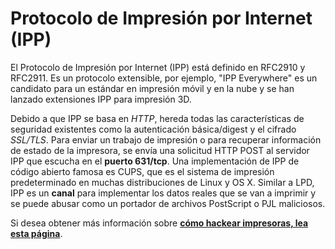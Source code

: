 # Protocolo de Impresión por Internet (IPP)

El Protocolo de Impresión por Internet (IPP) está definido en RFC2910 y RFC2911. Es un protocolo extensible, por ejemplo, "IPP Everywhere" es un candidato para un estándar en impresión móvil y en la nube y se han lanzado extensiones IPP para impresión 3D. 

Debido a que IPP se basa en _HTTP_, hereda todas las características de seguridad existentes como la autenticación básica/digest y el cifrado _SSL/TLS_. Para enviar un trabajo de impresión o para recuperar información de estado de la impresora, se envía una solicitud HTTP POST al servidor IPP que escucha en el **puerto 631/tcp**. Una implementación de IPP de código abierto famosa es CUPS, que es el sistema de impresión predeterminado en muchas distribuciones de Linux y OS X. Similar a LPD, IPP es un **canal** para implementar los datos reales que se van a imprimir y se puede abusar como un portador de archivos PostScript o PJL maliciosos.

Si desea obtener más información sobre [**cómo hackear impresoras, lea esta página**](pentesting-printers/).
